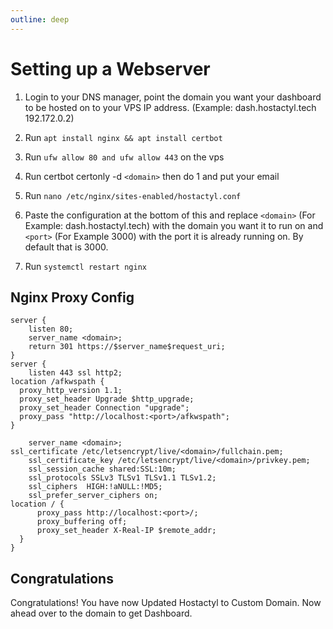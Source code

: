 ```yaml
---
outline: deep
---
```


# Setting up a Webserver

1) Login to your DNS manager, point the domain you want your dashboard to be hosted on to your VPS IP address. (Example: dash.hostactyl.tech 192.172.0.2)

2) Run `apt install nginx && apt install certbot`

3) Run `ufw allow 80 and ufw allow 443` on the vps

4) Run certbot certonly -d `<domain>` then do 1 and put your email

5) Run `nano /etc/nginx/sites-enabled/hostactyl.conf`

6) Paste the configuration at the bottom of this and replace `<domain>` (For Example: dash.hostactyl.tech) with the domain you want it to run on and `<port>` (For Example 3000) with the port it is already running on. By default that is 3000.

7) Run `systemctl restart nginx`

## Nginx Proxy Config

````Nginx
server {
    listen 80;
    server_name <domain>;
    return 301 https://$server_name$request_uri;
}
server {
    listen 443 ssl http2;
location /afkwspath {
  proxy_http_version 1.1;
  proxy_set_header Upgrade $http_upgrade;
  proxy_set_header Connection "upgrade";
  proxy_pass "http://localhost:<port>/afkwspath";
}
    
    server_name <domain>;
ssl_certificate /etc/letsencrypt/live/<domain>/fullchain.pem;
    ssl_certificate_key /etc/letsencrypt/live/<domain>/privkey.pem;
    ssl_session_cache shared:SSL:10m;
    ssl_protocols SSLv3 TLSv1 TLSv1.1 TLSv1.2;
    ssl_ciphers  HIGH:!aNULL:!MD5;
    ssl_prefer_server_ciphers on;
location / {
      proxy_pass http://localhost:<port>/;
      proxy_buffering off;
      proxy_set_header X-Real-IP $remote_addr;
  }
}
````

## Congratulations

Congratulations! You have now Updated Hostactyl to Custom Domain. Now ahead over to the domain to get Dashboard.
